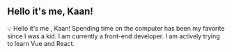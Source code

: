 <h2>Hello it's me, Kaan!</h2>
<p>💡 Hello it's me , Kaan! Spending time on the computer has been my favorite since I was a kid. I am currently a front-end developer. I am actively trying to learn Vue and React.</p>

